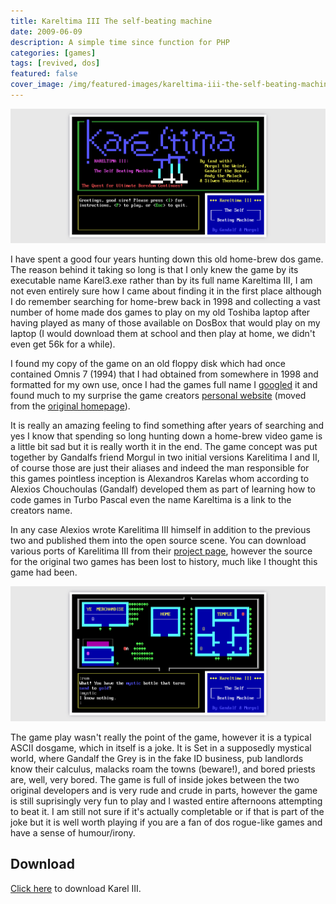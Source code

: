 ```yaml
---
title: Kareltima III The self-beating machine
date: 2009-06-09
description: A simple time since function for PHP
categories: [games]
tags: [revived, dos]
featured: false
cover_image: /img/featured-images/kareltima-iii-the-self-beating-machine.png
---
```


![Kareltima III Startup](/img/kareltima-iii-the-self-beating-machine-2.png "Kareltima III Startup")

I have spent a good four years hunting down this old home-brew dos game. The reason behind it taking so long is that I only knew the game by its executable name Karel3.exe rather than by its full name Kareltima III, I am not even entirely sure how I came about finding it in the first place although I do remember searching for home-brew back in 1998 and collecting a vast number of home made dos games to play on my old Toshiba laptop after having played as many of those available on DosBox that would play on my laptop (I would download them at school and then play at home, we didn't even get 56k for a while).

I found my copy of the game on an old floppy disk which had once contained Omnis 7 (1994) that I had obtained from somewhere in 1998 and formatted for my own use, once I had the games full name I [googled](http://www.google.co.uk/search?q=Kareltima+III) it and found much to my surprise the game creators [personal website](http://www.bedroomlan.org/projects/kareltima) (moved from the [original homepage](http://www.bedroomlan.org/~alexios/coding_karel3.html)). 

It is really an amazing feeling to find something after years of searching and yes I know that spending so long hunting down a home-brew video game is a little bit sad but it is really worth it in the end. The game concept was put together by Gandalfs friend Morgul in two initial versions Karelitima I and II, of course those are just their aliases and indeed the man responsible for this games pointless inception is Alexandros Karelas whom according to Alexios Chouchoulas (Gandalf) developed them as part of learning how to code games in Turbo Pascal even the name Kareltima is a link to the creators name. 

In any case Alexios wrote Karelitima III himself in addition to the previous two and published them into the open source scene. You can download various ports of Karelitima III from their [project page](http://www.bedroomlan.org/projects/kareltima), however the source for the original two games has been lost to history, much like I thought this game had been.

![Kareltima III Game play](/img/kareltima-iii-the-self-beating-machine-1.png "Kareltima III Game play")

The game play wasn't really the point of the game, however it is a typical ASCII dosgame, which in itself is a joke. It is Set in a supposedly mystical world, where Gandalf the Grey is in the fake ID business, pub landlords know their calculus, malacks roam the towns (beware!), and bored priests are, well, very bored. The game is full of inside jokes between the two original developers and is very rude and crude in parts, however the game is still suprisingly very fun to play and I wasted entire afternoons attempting to beat it. I am still not sure if it's actually completable or if that is part of the joke but it is well worth playing if you are a fan of dos rogue-like games and have a sense of humour/irony.

## Download
[Click here](/files/kareltima3-10-dos.zip) to download Karel III.